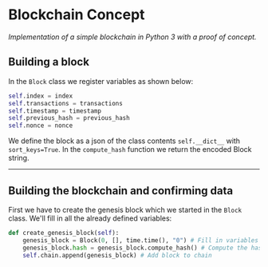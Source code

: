 # Blockchain Concept

*Implementation of a simple blockchain in Python 3 with a proof of concept.*

## Building a block

In the `Block` class we register variables as shown below:

```python
self.index = index
self.transactions = transactions
self.timestamp = timestamp
self.previous_hash = previous_hash
self.nonce = nonce
```

We define the block as a json of the class contents `self.__dict__` with `sort_keys=True`. In the `compute_hash` function we return the encoded Block string.


---

## Building the blockchain and confirming data

First we have to create the genesis block which we started in the `Block` class. We'll fill in all the already defined variables:

```python
def create_genesis_block(self):
    genesis_block = Block(0, [], time.time(), "0") # Fill in variables
    genesis_block.hash = genesis_block.compute_hash() # Compute the hash
    self.chain.append(genesis_block) # Add block to chain
```



